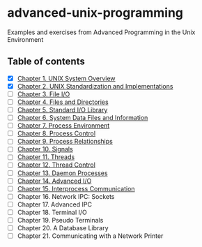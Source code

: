 # advanced-unix-programming
Examples and exercises from Advanced Programming in the Unix Environment

## Table of contents

- [x] [Chapter 1.   UNIX System Overview](Chapter-1/)
- [x] [Chapter 2.  UNIX Standardization and Implementations](Chapter-2/)
- [ ] [Chapter 3.  File I/O](Chapter-3)
- [ ] [Chapter 4.  Files and Directories](Chapter-4)
- [ ] [Chapter 5.  Standard I/O Library](Chapter-5)
- [ ] [Chapter 6.  System Data Files and Information](Chapter-6)
- [ ] [Chapter 7.  Process Environment](Chapter-7)
- [ ] [Chapter 8.  Process Control](Chapter-8)
- [ ] [Chapter 9.  Process Relationships](Chapter-9)
- [ ] [Chapter 10.  Signals](Chapter-10)
- [ ] [Chapter 11.  Threads](Chapter-11)
- [ ] [Chapter 12.  Thread Control](Chapter-12)
- [ ] [Chapter 13.  Daemon Processes](Chatper-13)
- [ ] [Chapter 14.  Advanced I/O](Chapter-14)
- [ ] [Chapter 15.  Interprocess Communication](Chapter-15)
- [ ] Chapter 16.  Network IPC: Sockets
- [ ] Chapter 17.  Advanced IPC
- [ ] Chapter 18.  Terminal I/O
- [ ] Chapter 19.  Pseudo Terminals
- [ ] Chapter 20.  A Database Library
- [ ] Chapter 21.  Communicating with a Network Printer

